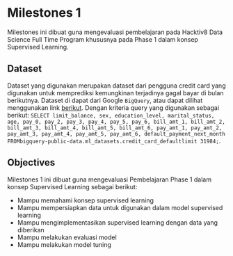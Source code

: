 # Milestones 1

Milestones ini dibuat guna mengevaluasi pembelajaran pada Hacktiv8 Data Science Full Time Program khususnya pada Phase 1 dalam konsep Supervised Learning.

## Dataset

Dataset yang digunakan merupakan dataset dari pengguna credit card yang digunakan untuk memprediksi kemungkinan terjadinya gagal bayar di bulan berikutnya. Dataset di dapat dari Google `BigQuery`, atau dapat dilihat menggunakan link [berikut](https://console.cloud.google.com/bigquery?p=bigquery-public-data&d=ml_datasets&t=credit_card_default&page=table&project=husain-ftds-366112&ws=!1m5!1m4!4m3!1sbigquery-public-data!2sml_datasets!3scredit_card_default). Dengan kriteria query yang digunakan sebagai berikut: `SELECT limit_balance, sex, education_level, marital_status, age, pay_0, pay_2, pay_3, pay_4, pay_5, pay_6, bill_amt_1, bill_amt_2, bill_amt_3, bill_amt_4, bill_amt_5, bill_amt_6, pay_amt_1, pay_amt_2, pay_amt_3, pay_amt_4, pay_amt_5, pay_amt_6, default_payment_next_month FROMbigquery-public-data.ml_datasets.credit_card_defaultlimit 31984;`.

## Objectives

Milestones 1 ini dibuat guna mengevaluasi Pembelajaran Phase 1 dalam konsep Supervised Learning sebagai berikut:

- Mampu memahami konsep supervised learning
- Mampu mempersiapkan data untuk digunakan dalam model supervised learning
- Mampu mengimplementasikan supervised learning dengan data yang diberikan
- Mampu melakukan evaluasi model
- Mampu melakukan model tuning
